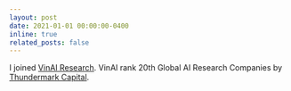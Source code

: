 ```yaml
---
layout: post
date: 2021-01-01 00:00:00-0400
inline: true
related_posts: false
---
```


I joined <a href="https://www.vinai.io">VinAI Research</a>. VinAI rank 20th Global AI Research Companies by <a href="https://thundermark.medium.com/ai-research-rankings-2022-sputnik-moment-for-china-64b693386a4">Thundermark Capital</a>.
